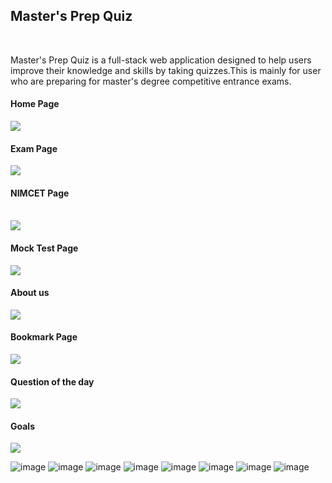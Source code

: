 <h2>Master's Prep Quiz</h2>
<br>
<p>Master's Prep Quiz is a full-stack web application designed to help users improve their knowledge and skills by taking quizzes.This is mainly for user who are preparing for master's degree competitive entrance exams. </p>
<h4>Home Page</h4>
<img src="https://github-production-user-asset-6210df.s3.amazonaws.com/181923514/382221663-1d6470a5-39ab-44ee-a9a6-d7e615d0c1cb.png?X-Amz-Algorithm=AWS4-HMAC-SHA256&X-Amz-Credential=AKIAVCODYLSA53PQK4ZA%2F20241101%2Fus-east-1%2Fs3%2Faws4_request&X-Amz-Date=20241101T080025Z&X-Amz-Expires=300&X-Amz-Signature=d8f648e30e9ccee5cbd573f413ba1ae1176484301c040973953d7a8958c58221&X-Amz-SignedHeaders=host"><br>
<h4>Exam Page</h4>
<img src="https://github-production-user-asset-6210df.s3.amazonaws.com/181923514/382221918-d9816836-6a85-4710-811f-7bd97e0232ab.png?X-Amz-Algorithm=AWS4-HMAC-SHA256&X-Amz-Credential=AKIAVCODYLSA53PQK4ZA%2F20241101%2Fus-east-1%2Fs3%2Faws4_request&X-Amz-Date=20241101T080808Z&X-Amz-Expires=300&X-Amz-Signature=e9ec06164c9ef05d3ba3c4596a9d77c43453c5f96bb7cf8473cea45368d35cfe&X-Amz-SignedHeaders=host"><br>
<h4>NIMCET Page</h4><br>
<img src="https://github-production-user-asset-6210df.s3.amazonaws.com/181923514/382222137-a741ad7f-cecb-48e2-94f8-bd362f1df751.png?X-Amz-Algorithm=AWS4-HMAC-SHA256&X-Amz-Credential=AKIAVCODYLSA53PQK4ZA%2F20241101%2Fus-east-1%2Fs3%2Faws4_request&X-Amz-Date=20241101T080831Z&X-Amz-Expires=300&X-Amz-Signature=39a72410641354130eaf1d13e9f77faac0162c13c2c00072cec5441a263da41a&X-Amz-SignedHeaders=host"><br>
<h4>Mock Test Page</h4>
<img src="https://github-production-user-asset-6210df.s3.amazonaws.com/181923514/382222216-b8ef0f2a-a17a-45a8-b66b-3f8f4c436599.png?X-Amz-Algorithm=AWS4-HMAC-SHA256&X-Amz-Credential=AKIAVCODYLSA53PQK4ZA%2F20241101%2Fus-east-1%2Fs3%2Faws4_request&X-Amz-Date=20241101T080847Z&X-Amz-Expires=300&X-Amz-Signature=cf3136e0c0864932c17803bc8b9794c82fa88d27763e2cc34e2bb712c2032b57&X-Amz-SignedHeaders=host"><br>
<h4>About us</h4>
<img src="https://github-production-user-asset-6210df.s3.amazonaws.com/181923514/382222268-cfef8ef2-acb7-4e5f-9962-e0f5ac93e978.png?X-Amz-Algorithm=AWS4-HMAC-SHA256&X-Amz-Credential=AKIAVCODYLSA53PQK4ZA%2F20241101%2Fus-east-1%2Fs3%2Faws4_request&X-Amz-Date=20241101T080909Z&X-Amz-Expires=300&X-Amz-Signature=cd62a06742cc6485cb7bd058d7cd079e3a1fb24446b0cadb14c71a58f81de45b&X-Amz-SignedHeaders=host"><br>
<h4>Bookmark Page</h4>
<img src="https://github-production-user-asset-6210df.s3.amazonaws.com/181923514/382222268-cfef8ef2-acb7-4e5f-9962-e0f5ac93e978.png?X-Amz-Algorithm=AWS4-HMAC-SHA256&X-Amz-Credential=AKIAVCODYLSA53PQK4ZA%2F20241101%2Fus-east-1%2Fs3%2Faws4_request&X-Amz-Date=20241101T080909Z&X-Amz-Expires=300&X-Amz-Signature=cd62a06742cc6485cb7bd058d7cd079e3a1fb24446b0cadb14c71a58f81de45b&X-Amz-SignedHeaders=host"><br>
<h4>Question of the day</h4>
<img src="https://github-production-user-asset-6210df.s3.amazonaws.com/181923514/382222303-fa0a7045-c9d6-4bbb-8d9f-44444fe8d087.png?X-Amz-Algorithm=AWS4-HMAC-SHA256&X-Amz-Credential=AKIAVCODYLSA53PQK4ZA%2F20241101%2Fus-east-1%2Fs3%2Faws4_request&X-Amz-Date=20241101T080925Z&X-Amz-Expires=300&X-Amz-Signature=3fa8139ef9d90974b386634890b18e8226590793b0166df4717a3ccdcf05a23e&X-Amz-SignedHeaders=host"><br>
<h4>Goals</h4>
<img src="https://github-production-user-asset-6210df.s3.amazonaws.com/181923514/382222329-d9b97000-055b-4e3a-9691-6e78000b4f84.png?X-Amz-Algorithm=AWS4-HMAC-SHA256&X-Amz-Credential=AKIAVCODYLSA53PQK4ZA%2F20241101%2Fus-east-1%2Fs3%2Faws4_request&X-Amz-Date=20241101T080957Z&X-Amz-Expires=300&X-Amz-Signature=d34f59971042d04b10723ebd8fc25992dd7db597e6d598356ef519da926ccb99&X-Amz-SignedHeaders=host">


![image](https://github.com/user-attachments/assets/84a9f7e6-0b2a-4c42-859e-87e0f7270d6b)
![image](https://github.com/user-attachments/assets/69b71589-4956-4fff-89f3-3ce2beb39e12)
![image](https://github.com/user-attachments/assets/1113ce10-7742-45c7-846d-b01fe0549477)
![image](https://github.com/user-attachments/assets/e6fb60de-12d5-4afc-8d1d-1dcd0f718dcb)
![image](https://github.com/user-attachments/assets/611ceb99-3593-46a8-b653-deea11e06714)
![image](https://github.com/user-attachments/assets/f8542597-8a9b-4aa5-bd55-76c76195bbec)
![image](https://github.com/user-attachments/assets/e9ff0194-b5c1-43cf-b9f8-5cc41935cd18)
![image](https://github.com/user-attachments/assets/f54b2dc0-a5f6-498a-be72-b031bbf1dfdb)



